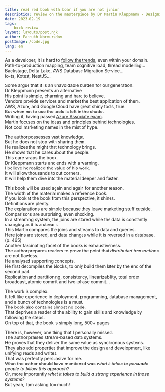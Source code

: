 ```yaml
---
title: read red book with boar if you are not junior
description: review on the masterpiece by Dr Martin Kleppmann - Designing Data-Intensive Applications
date: 2023-02-19
tags:
  - book review
layout: layouts/post.njk
author: Farrukh Normuradov
postImage: /code.jpg
lang: en
---
```


As a developer, it is hard to [follow the trends](https://www.thoughtworks.com/content/dam/thoughtworks/documents/radar/2022/10/tr_technology_radar_vol_27_en.pdf), even within your domain. <br>
Path-to-production mapping, team cognitive load, thread modelling... <br>
Backstage, Delta Lake, AWS Database Migration Service... <br>
io-ts, Kotest, NestJS... <br>

Some argue that it is an unavoidable burden for our generation. <br>
Dr Kleppmann presents an alternative. <br>
His point is simple, charming and hard to believe. <br>
Vendors provide services and market the best application of them. <br>
AWS, Azure, and Google Cloud have great shiny tools, true. <br>
But when not to use the tools is left in the shade. <br>
Writing it, having passed [Azure Associate exam](https://www.credly.com/badges/4b51f085-593e-4111-93a1-5e3f139299e0?source=linked_in_profile). <br>
Martin focuses on the ideas and principles behind technologies. <br>
Not cool marketing names in the mist of hype. <br>

The author possesses vast knowledge. <br>
But he does not stop with sharing them. <br>
He realizes the might that technology brings. <br>
He shows that he cares about the people. <br>
This care wraps the book. <br>
Dr Kleppmann starts and ends with a warning. <br>
I believe he realized the value of his work. <br>
It will allow thousands to cut corners. <br>
It will help them dive into the material deeper and faster. <br>

This book will be used again and again for another reason. <br>
The width of the material makes a reference book. <br>
If you look at the book from this perspective, it shines. <br>
Definitions are plenty. <br>
The explanations are simple because they leave marketing stuff outside. <br>
Comparisons are surprising, even shocking. <br>
In a streaming system, the joins are stored while the data is constantly changing as it is a stream. <br>
This Martin compares the joins and streams to data and queries. <br>
Here joins are stored, and data changes while it is reversed in a database. (p. 465) <br>
Another fascinating facet of the books is exhaustiveness. <br>
The author prepares readers to prove the point that _distributed transactions_ are not flawless. <br>
He analysed supporting concepts. <br>
He first decompiles the blocks, to only build them later by the end of the second part. <br>
Replication and partitioning, consistency, linearizability, total order broadcast, atomic commit and two-phase commit... <br>

The work is complex. <br>
It felt like experience in deployment, programming, database management, and a bunch of technologies is a must. <br>
The book also contains almost no code. <br>
That deprives a reader of the ability to gain skills and knowledge by following the steps. <br>
On top of that, the book is simply long, 500+ pages. <br>

There is, however, one thing that I personally missed. <br>
The author praises stream-based data systems. <br>
He proves that they deliver the same value as synchronous systems. <br>
They also add properties that improve the design and development, like unifying reads and writes. <br>
That was perfectly persuasive for me. <br>
What the author should have mentioned was _what it takes to persuade people to follow this approach?_ <br>
Or, more importantly _what it takes to build a strong experience in those systems?_ <br>
But yeah, I am asking too much! <br>
